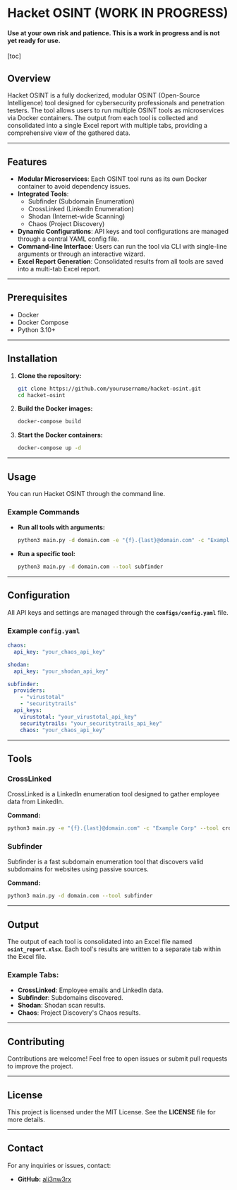 # Hacket OSINT (WORK IN PROGRESS)
#### Use at your own risk and patience. This is a work in progress and is not yet ready for use.

[toc]

## Overview
Hacket OSINT is a fully dockerized, modular OSINT (Open-Source Intelligence) tool designed for cybersecurity professionals and penetration testers. The tool allows users to run multiple OSINT tools as microservices via Docker containers. The output from each tool is collected and consolidated into a single Excel report with multiple tabs, providing a comprehensive view of the gathered data.

---

## Features
- **Modular Microservices**: Each OSINT tool runs as its own Docker container to avoid dependency issues.
- **Integrated Tools**:
  - Subfinder (Subdomain Enumeration)
  - CrossLinked (LinkedIn Enumeration)
  - Shodan (Internet-wide Scanning)
  - Chaos (Project Discovery)
- **Dynamic Configurations**: API keys and tool configurations are managed through a central YAML config file.
- **Command-line Interface**: Users can run the tool via CLI with single-line arguments or through an interactive wizard.
- **Excel Report Generation**: Consolidated results from all tools are saved into a multi-tab Excel report.

---

## Prerequisites
- Docker
- Docker Compose
- Python 3.10+

---

## Installation
1. **Clone the repository:**
   ```bash
   git clone https://github.com/yourusername/hacket-osint.git
   cd hacket-osint
   ```

2. **Build the Docker images:**
   ```bash
   docker-compose build
   ```

3. **Start the Docker containers:**
   ```bash
   docker-compose up -d
   ```

---

## Usage
You can run Hacket OSINT through the command line.

### Example Commands
- **Run all tools with arguments:**
  ```bash
  python3 main.py -d domain.com -e "{f}.{last}@domain.com" -c "Example Corp"
  ```
- **Run a specific tool:**
  ```bash
  python3 main.py -d domain.com --tool subfinder
  ```

---

## Configuration
All API keys and settings are managed through the **`configs/config.yaml`** file.

### Example `config.yaml`
```yaml
chaos:
  api_key: "your_chaos_api_key"

shodan:
  api_key: "your_shodan_api_key"

subfinder:
  providers:
    - "virustotal"
    - "securitytrails"
  api_keys:
    virustotal: "your_virustotal_api_key"
    securitytrails: "your_securitytrails_api_key"
    chaos: "your_chaos_api_key"
```

---

## Tools
### CrossLinked
CrossLinked is a LinkedIn enumeration tool designed to gather employee data from LinkedIn.

**Command:**
```bash
python3 main.py -e "{f}.{last}@domain.com" -c "Example Corp" --tool crosslinked
```

### Subfinder
Subfinder is a fast subdomain enumeration tool that discovers valid subdomains for websites using passive sources.

**Command:**
```bash
python3 main.py -d domain.com --tool subfinder
```

---

## Output
The output of each tool is consolidated into an Excel file named **`osint_report.xlsx`**. Each tool's results are written to a separate tab within the Excel file.

### Example Tabs:
- **CrossLinked**: Employee emails and LinkedIn data.
- **Subfinder**: Subdomains discovered.
- **Shodan**: Shodan scan results.
- **Chaos**: Project Discovery's Chaos results.

---

## Contributing
Contributions are welcome! Feel free to open issues or submit pull requests to improve the project.

---

## License
This project is licensed under the MIT License. See the **LICENSE** file for more details.

---

## Contact
For any inquiries or issues, contact:

- **GitHub:** [ali3nw3rx](https://github.com/ali3nw3rx)
